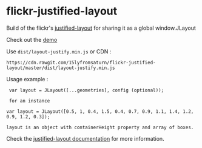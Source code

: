 # flickr-justified-layout

Build of the flickr's [justified-layout](https://github.com/flickr/justified-layout) for sharing it as a global window.JLayout



Check out the [demo](http://codepen.io/linuxenko/pen/NNXOJp)

Use `dist/layout-justify.min.js` or CDN :

```
https://cdn.rawgit.com/15lyfromsaturn/flickr-justified-layout/master/dist/layout-justify.min.js
```

Usage example :

```
 var layout = JLayout([...geometries], config (optional));
 
 for an instance 
 
var layout = JLayout([0.5, 1, 0.4, 1.5, 0.4, 0.7, 0.9, 1.1, 1.4, 1.2, 0.9, 1.2, 0.3]);

layout is an object with containerHeight property and array of boxes.
```
Check the [justified-layout documentation](https://github.com/flickr/justified-layout) for more information.
